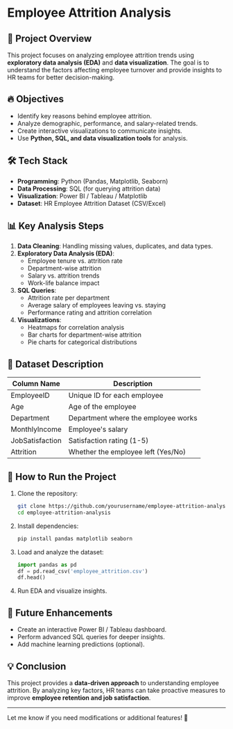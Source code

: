 # Employee Attrition Analysis

## 📌 Project Overview
This project focuses on analyzing employee attrition trends using **exploratory data analysis (EDA)** and **data visualization**. The goal is to understand the factors affecting employee turnover and provide insights to HR teams for better decision-making.

## 🔥 Objectives
- Identify key reasons behind employee attrition.
- Analyze demographic, performance, and salary-related trends.
- Create interactive visualizations to communicate insights.
- Use **Python, SQL, and data visualization tools** for analysis.

## 🛠️ Tech Stack
- **Programming**: Python (Pandas, Matplotlib, Seaborn)
- **Data Processing**: SQL (for querying attrition data)
- **Visualization**: Power BI / Tableau / Matplotlib
- **Dataset**: HR Employee Attrition Dataset (CSV/Excel)

## 📊 Key Analysis Steps
1. **Data Cleaning**: Handling missing values, duplicates, and data types.
2. **Exploratory Data Analysis (EDA)**:
   - Employee tenure vs. attrition rate
   - Department-wise attrition
   - Salary vs. attrition trends
   - Work-life balance impact
3. **SQL Queries**:
   - Attrition rate per department
   - Average salary of employees leaving vs. staying
   - Performance rating and attrition correlation
4. **Visualizations**:
   - Heatmaps for correlation analysis
   - Bar charts for department-wise attrition
   - Pie charts for categorical distributions

## 📂 Dataset Description
| Column Name       | Description |
|------------------|-------------|
| EmployeeID       | Unique ID for each employee |
| Age             | Age of the employee |
| Department      | Department where the employee works |
| MonthlyIncome   | Employee's salary |
| JobSatisfaction | Satisfaction rating (1-5) |
| Attrition       | Whether the employee left (Yes/No) |

## 🚀 How to Run the Project
1. Clone the repository:
   ```bash
   git clone https://github.com/yourusername/employee-attrition-analysis.git
   cd employee-attrition-analysis
   ```
2. Install dependencies:
   ```bash
   pip install pandas matplotlib seaborn
   ```
3. Load and analyze the dataset:
   ```python
   import pandas as pd
   df = pd.read_csv('employee_attrition.csv')
   df.head()
   ```
4. Run EDA and visualize insights.

## 📢 Future Enhancements
- Create an interactive Power BI / Tableau dashboard.
- Perform advanced SQL queries for deeper insights.
- Add machine learning predictions (optional).

## 💡 Conclusion
This project provides a **data-driven approach** to understanding employee attrition. By analyzing key factors, HR teams can take proactive measures to improve **employee retention and job satisfaction**.

---
Let me know if you need modifications or additional features! 🚀


